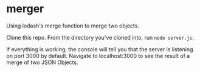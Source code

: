 # merger
Using lodash's merge function to merge two objects.

Clone this repo.
From the directory you've cloned into, run `node server.js`.

If everything is working, the console will tell you that the server is listening on port 3000 by default. Navigate to localhost:3000 to see the result of a merge of two JSON Objects.
